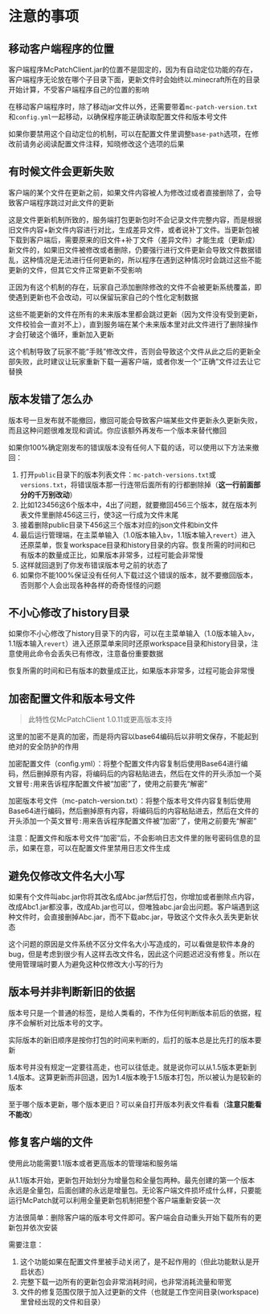 # 注意的事项

## 移动客户端程序的位置

客户端程序McPatchClient.jar的位置不是固定的，因为有自动定位功能的存在，客户端程序无论放在哪个子目录下面，更新文件时会始终以.minecraft所在的目录开始计算，不受客户端程序自己的位置的影响

在移动客户端程序时，除了移动jar文件以外，还需要带着`mc-patch-version.txt`和`config.yml`一起移动，以确保程序能正确读取配置文件和版本号文件

如果你要禁用这个自动定位的机制，可以在配置文件里调整`base-path`选项，在修改前请务必阅读配置文件注释，知晓修改这个选项的后果

## 有时候文件会更新失败

客户端的某个文件在更新之前，如果文件内容被人为修改过或者直接删除了，会导致客户端程序跳过对此文件的更新

这是文件更新机制所致的，服务端打包更新包时不会记录文件完整内容，而是根据旧文件内容+新文件内容进行对比，生成差异文件，或者说补丁文件。当更新包被下载到客户端后，需要原来的旧文件+补丁文件（差异文件）才能生成（更新成）新文件的，如果旧文件被修改或者删除，仍要强行进行文件更新会导致文件数据错乱，这种情况是无法进行任何更新的，所以程序在遇到这种情况时会跳过这些不能更新的文件，但其它文件正常更新不受影响

正因为有这个机制的存在，玩家自己添加删除修改的文件不会被更新系统覆盖，即使遇到更新也不会改动，可以保留玩家自己的个性化定制数据

这些不能更新的文件在所有的未来版本里都会跳过更新（因为文件没有受到更新，文件校验会一直对不上），直到服务端在某个未来版本里对此文件进行了删除操作才会打破这个循环，重新加入更新

这个机制导致了玩家不能“手贱”修改文件，否则会导致这个文件从此之后的更新全部失败，此时建议让玩家重新下载一遍客户端，或者你发一个“正确”文件过去让它替换

## 版本发错了怎么办

版本号一旦发布就不能撤回，撤回可能会导致客户端某些文件更新永久更新失败，而且这种问题很难发现和调试。你应该额外再发布一个版本来替代撤回

如果你100%确定刚发布的错误版本没有任何人下载的话，可以使用以下方法来撤回：

1. 打开`public`目录下的版本列表文件：`mc-patch-versions.txt`或`versions.txt`，将错误版本那一行连带后面所有的行都删除掉（**这一行前面部分的千万别改动**）
2. 比如123456这6个版本中，4出了问题，就要撤回456三个版本，就在版本列表文件里删除456这三行，使3这一行成为文件末尾
3. 接着删除public目录下456这三个版本对应的json文件和bin文件
4. 最后运行管理端，在主菜单输入（1.0版本输入`bv`，1.1版本输入`revert`）进入还原菜单，恢复workspace目录和history目录的内容。恢复所需的时间和已有版本的数量成正比，如果版本非常多，过程可能会非常慢
5. 这样就回退到了你发布错误版本号之前的状态了
6. 如果你不能100%保证没有任何人下载过这个错误的版本，就不要撤回版本，否则那个人会出现各种各样的奇奇怪怪的问题

## 不小心修改了history目录

如果你不小心修改了history目录下的内容，可以在主菜单输入（1.0版本输入`bv`，1.1版本输入`revert`）进入还原菜单来同时还原workspace目录和history目录，注意使用此命令会丢失已有修改，注意备份重要数据

恢复所需的时间和已有版本的数量成正比，如果版本非常多，过程可能会非常慢

## 加密配置文件和版本号文件

> 此特性仅McPatchClient 1.0.11或更高版本支持

这里的加密不是真的加密，而是将内容以base64编码后以非明文保存，不能起到绝对的安全防护的作用

加密配置文件（config.yml）：将整个配置文件内容复制后使用Base64进行编码，然后删掉原有内容，将编码后的内容粘贴进去，然后在文件的开头添加一个英文冒号`:`用来告诉程序配置文件被“加密”了，使用之前要先“解密”

加密版本号文件（mc-patch-version.txt）：将整个版本号文件内容复制后使用Base64进行编码，然后删掉原有内容，将编码后的内容粘贴进去，然后在文件的开头添加一个英文冒号`:`用来告诉程序配置文件被“加密”了，使用之前要先“解密”

注意：配置文件和版本号文件“加密”后，不会影响日志文件里的账号密码信息的显示，如果在意，可以在配置文件里禁用日志文件生成

## 避免仅修改文件名大小写

如果有个文件叫abc.jar你将其改名成Abc.jar然后打包，你增加或者删除点内容，改成Abc1.jar都没事，改成Ab.jar也可以，但唯独abc.jar会出问题。客户端遇到这种文件时，会直接删掉Abc.jar，而不下载abc.jar，导致这个文件永久丢失更新状态

这个问题的原因是文件系统不区分文件名大小写造成的，可以看做是软件本身的bug，但是考虑到很少有人这样去改文件名，因此这个问题迟迟没有修复。所以在使用管理端时要人为避免这种仅修改大小写的行为

## 版本号并非判断新旧的依据

版本号只是一个普通的标签，是给人类看的，不作为任何判断版本前后的依据，程序不会解析对比版本号的文字。

实际版本的新旧顺序是按你打包的时间来判断的，后打的版本总是比先打的版本要新

版本号并没有规定一定要往高走，也可以往低走。就是说你可以从1.5版本更新到1.4版本。这算更新而非回退，因为1.4版本晚于1.5版本打包，所以被认为是较新的版本

至于哪个版本更新，哪个版本更旧？可以亲自打开版本列表文件看看（**注意只能看不能改**）

## 修复客户端的文件

使用此功能需要1.1版本或者更高版本的管理端和服务端

从1.1版本开始，更新包开始划分为增量包和全量包两种。最先创建的第一个版本永远是全量包，后面创建的永远是增量包。无论客户端文件损坏成什么样，只要能运行McPatch就可以利用全量更新包机制把整个客户端重新安装一次

方法很简单：删除客户端的版本号文件即可。客户端会自动重头开始下载所有的更新包并依次安装

需要注意：

1. 这个功能如果在配置文件里被手动关闭了，是不起作用的（但此功能默认是开启状态）
2. 完整下载一边所有的更新包会非常消耗时间，也非常消耗流量和带宽
3. 文件的修复范围仅限于加入过更新的文件（也就是工作空间目录(workspace)里曾经出现的文件和目录）

